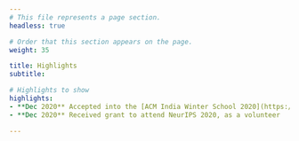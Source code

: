 ```yaml
---
# This file represents a page section.
headless: true

# Order that this section appears on the page.
weight: 35

title: Highlights
subtitle:

# Highlights to show
highlights:
- **Dec 2020** Accepted into the [ACM India Winter School 2020](https://india.acm.org/education/acm-india-winter-schools-2020)
- **Dec 2020** Received grant to attend NeurIPS 2020, as a volunteer

---
```

